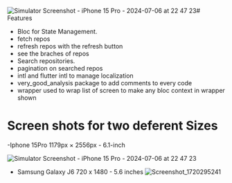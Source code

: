 ![Simulator Screenshot - iPhone 15 Pro - 2024-07-06 at 22 47 23](https://github.com/MoaaZ-22/Githup-Task/assets/71730030/0a1f2749-2c6a-46a2-bbc9-24bd9f3e2afd)# Features 

 - Bloc for State Management.
 - fetch repos
 - refresh repos with the refresh button
 - see the braches of repos
 - Search repositories.
 - pagination on searched repos
 - intl and flutter intl to manage localization
 - very_good_analysis package to add comments to every code
 - wrapper used to wrap list of screen to make any bloc context in wrapper shown
 
 # Screen shots for two deferent Sizes

   -Iphone 15Pro 1179px × 2556px - 6.1-inch 
   
   ![Simulator Screenshot - iPhone 15 Pro - 2024-07-06 at 22 47 23](https://github.com/MoaaZ-22/Githup-Task/assets/71730030/dda55134-0bdb-4c17-a7ad-274630716a19)

   - Samsung Galaxy J6 720 x 1480 - 5.6 inches
![Screenshot_1720295241](https://github.com/MoaaZ-22/Githup-Task/assets/71730030/12050ccd-4a8e-4991-b661-3a36fd990cbb)
